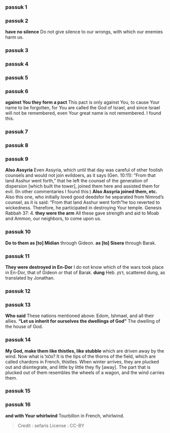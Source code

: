 
### passuk 1

### passuk 2
<b>have no silence</b> Do not give silence to our wrongs, with which our enemies harm us.

### passuk 3

### passuk 4

### passuk 5

### passuk 6
<b>against You they form a pact</b> This pact is only against You, to cause Your name to be forgotten, for You are called the God of Israel, and since Israel will not be remembered, even Your great name is not remembered. I found this.

### passuk 7

### passuk 8

### passuk 9
<b>Also Assyria</b> Even Assyria, which until that day was careful of other foolish counsels and would not join evildoers, as it says (Gen. 10:11): “From that land Asshur went forth,” that he left the counsel of the generation of dispersion [which built the tower], joined them here and assisted them for evil. (In other commentaries I found this:) <b>Also Assyria joined them, etc.</b> Also this one, who initially loved good deedsfor he separated from Nimrod’s counsel, as it is said: “From that land Asshur went forth”he too reverted to wickedness. Therefore, he participated in destroying Your temple. Genesis Rabbah 37: 4.
<b>they were the arm</b> All these gave strength and aid to Moab and Ammon, our neighbors, to come upon us.

### passuk 10
<b>Do to them as [to] Midian</b> through Gideon.
<b>as [to] Sisera</b> through Barak.

### passuk 11
<b>They were destroyed in En-Dor</b> I do not know which of the wars took place in En-Dor, that of Gideon or that of Barak.
<b>dung</b> Heb. דמן, scattered dung, as translated by Jonathan.

### passuk 12

### passuk 13
<b>Who said</b> These nations mentioned above: Edom, Ishmael, and all their allies.
<b>“Let us inherit for ourselves the dwellings of God”</b> The dwelling of the house of God.

### passuk 14
<b>My God, make them like thistles, like stubble</b> which are driven away by the wind. Now what is גלגל? It is the tips of the thorns of the field, which are called chardons in French, thistles. When winter arrives, they are plucked out and disintegrate, and little by little they fly [away]. The part that is plucked out of them resembles the wheels of a wagon, and the wind carries them.

### passuk 15

### passuk 16
<b>and with Your whirlwind</b> Tourbillon in French, whirlwind.

>Credit : sefaris
>License : CC-BY